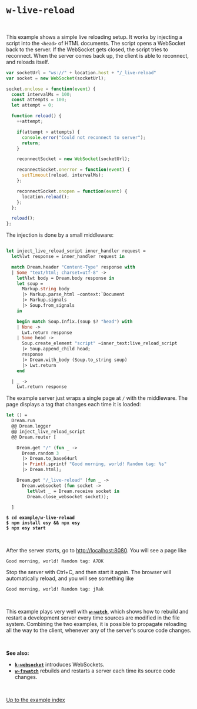 # `w-live-reload`

<br>

This example shows a simple live reloading setup. It works by injecting a script
into the `<head>` of HTML documents. The script opens a WebSocket back to the
server. If the WebSocket gets closed, the script tries to reconnect. When the
server comes back up, the client is able to reconnect, and reloads itself.

```js
var socketUrl = "ws://" + location.host + "/_live-reload"
var socket = new WebSocket(socketUrl);

socket.onclose = function(event) {
  const intervalMs = 100;
  const attempts = 100;
  let attempt = 0;

  function reload() {
    ++attempt;

    if(attempt > attempts) {
      console.error("Could not reconnect to server");
      return;
    }

    reconnectSocket = new WebSocket(socketUrl);

    reconnectSocket.onerror = function(event) {
      setTimeout(reload, intervalMs);
    };

    reconnectSocket.onopen = function(event) {
      location.reload();
    };
  };

  reload();
};
```

The injection is done by a small middleware:

```ocaml

let inject_live_reload_script inner_handler request =
  let%lwt response = inner_handler request in

  match Dream.header "Content-Type" response with
  | Some "text/html; charset=utf-8" ->
    let%lwt body = Dream.body response in
    let soup =
      Markup.string body
      |> Markup.parse_html ~context:`Document
      |> Markup.signals
      |> Soup.from_signals
    in

    begin match Soup.Infix.(soup $? "head") with
    | None ->
      Lwt.return response
    | Some head ->
      Soup.create_element "script" ~inner_text:live_reload_script
      |> Soup.append_child head;
      response
      |> Dream.with_body (Soup.to_string soup)
      |> Lwt.return
    end

  | _ ->
    Lwt.return response
```

The example server just wraps a single page at `/` with the middleware. The page
displays a tag that changes each time it is loaded:

```ocaml
let () =
  Dream.run
  @@ Dream.logger
  @@ inject_live_reload_script
  @@ Dream.router [

    Dream.get "/" (fun _ ->
      Dream.random 3
      |> Dream.to_base64url
      |> Printf.sprintf "Good morning, world! Random tag: %s"
      |> Dream.html);

    Dream.get "/_live-reload" (fun _ ->
      Dream.websocket (fun socket ->
        let%lwt _ = Dream.receive socket in
        Dream.close_websocket socket));

  ]
```

<pre><code><b>$ cd example/w-live-reload</b>
<b>$ npm install esy && npx esy</b>
<b>$ npx esy start</b>
</code></pre>

<br>

After the server starts, go to [http://localhost:8080](http://localhost:8080).
You will see a page like

```
Good morning, world! Random tag: A7DK
```

Stop the server with Ctrl+C, and then start it again. The browser will
automatically reload, and you will see something like

```
Good morning, world! Random tag: jRak
```

<br>

This example plays very well with [**`w-watch`**](../w-watch#files), which shows
how to rebuild and restart a development server every time sources are modified
in the file system. Combining the two examples, it is possible to propagate
reloading all the way to the client, whenever any of the server's source code
changes.

<br>

**See also:**

- [**`k-websocket`**](../k-websocket#files) introduces WebSockets.
- [**`w-fswatch`**](../w-fswatch#files) rebuilds and restarts a server each
  time its source code changes.

<br>

[Up to the example index](../#examples)
